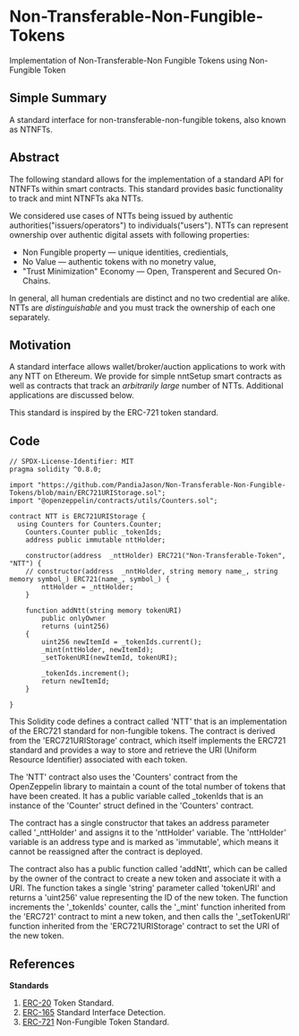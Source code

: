 # Non-Transferable-Non-Fungible-Tokens
Implementation of Non-Transferable-Non Fungible Tokens using Non-Fungible Token

## Simple Summary

A standard interface for non-transferable-non-fungible tokens, also known as NTNFTs.

## Abstract

The following standard allows for the implementation of a standard API for NTNFTs within smart contracts. This standard provides basic functionality to track and mint  NTNFTs aka NTTs.

We considered use cases of NTTs being issued by authentic authorities("issuers/operators") to individuals("users"). NTTs can represent ownership over authentic digital assets with following properties:

- Non Fungible property — unique identities, credientials,
- No Value — authentic tokens with no monetry value,
- "Trust Minimization" Economy — Open, Transperent and Secured On-Chains.

In general, all human credentials are distinct and no two credential are alike. NTTs are *distinguishable* and you must track the ownership of each one separately.

## Motivation

A standard interface allows wallet/broker/auction applications to work with any NTT on Ethereum. We provide for simple nntSetup smart contracts as well as contracts that track an *arbitrarily large* number of NTTs. Additional applications are discussed below.

This standard is inspired by the ERC-721 token standard.


## Code

```solidity
// SPDX-License-Identifier: MIT
pragma solidity ^0.8.0;

import "https://github.com/PandiaJason/Non-Transferable-Non-Fungible-Tokens/blob/main/ERC721URIStorage.sol";
import "@openzeppelin/contracts/utils/Counters.sol";

contract NTT is ERC721URIStorage {
  using Counters for Counters.Counter;
    Counters.Counter public _tokenIds;
    address public immutable nttHolder;

    constructor(address  _nttHolder) ERC721("Non-Transferable-Token", "NTT") {
    // constructor(address  _nntHolder, string memory name_, string memory symbol_) ERC721(name_, symbol_) {
        nttHolder = _nttHolder;
    }

    function addNtt(string memory tokenURI)
        public onlyOwner
        returns (uint256)
    {
        uint256 newItemId = _tokenIds.current();
        _mint(nttHolder, newItemId);
        _setTokenURI(newItemId, tokenURI);

        _tokenIds.increment();
        return newItemId;
    }

}

```

This Solidity code defines a contract called 'NTT' that is an implementation of the ERC721 standard for non-fungible tokens. The contract is derived from the 'ERC721URIStorage' contract, which itself implements the ERC721 standard and provides a way to store and retrieve the URI (Uniform Resource Identifier) associated with each token.

The 'NTT' contract also uses the 'Counters' contract from the OpenZeppelin library to maintain a count of the total number of tokens that have been created. It has a public variable called _tokenIds that is an instance of the 'Counter' struct defined in the 'Counters' contract.

The contract has a single constructor that takes an address parameter called '_nttHolder' and assigns it to the 'nttHolder' variable. The 'nttHolder' variable is an address type and is marked as 'immutable', which means it cannot be reassigned after the contract is deployed.

The contract also has a public function called 'addNtt', which can be called by the owner of the contract to create a new token and associate it with a URI. The function takes a single 'string' parameter called 'tokenURI' and returns a 'uint256' value representing the ID of the new token. The function increments the '_tokenIds' counter, calls the '_mint' function inherited from the 'ERC721' contract to mint a new token, and then calls the '_setTokenURI' function inherited from the 'ERC721URIStorage' contract to set the URI of the new token.






## References

**Standards**
1. [ERC-20](https://github.com/ethereum/EIPs/blob/master/EIPS/eip-20.md) Token Standard.
1. [ERC-165](https://github.com/ethereum/EIPs/blob/master/EIPS/eip-165.md) Standard Interface Detection.
1. [ERC-721](https://github.com/ethereum/EIPs/blob/master/EIPS/eip-721.md) Non-Fungible Token Standard.
